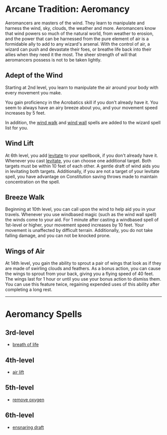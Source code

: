 # Arcane Tradition: Aeromancy
Aeromancers are masters of the wind. They learn to manipulate and harness the wind, sky, clouds, the weather and more. Aeromancers know that wind powers so much of the natural world, from weather to erosion, and the power that can be harnessed from the pure element of air is a formidable ally to add to any wizard's arsenal. With the control of air, a wizard can push and devastate their foes, or breathe life back into their allies when they need it the most. The sheer strength of will that aeromancers possess is not to be taken lightly.

## Adept of the Wind
Starting at 2nd level, you learn to manipulate the air around your body with every movement you make. 

You gain proficiency in the Acrobatics skill if you don't already have it. You seem to always have an airy breeze about you, and your movement speed increases by 5 feet.

In addition, the [wind walk]() and [wind wall]() spells are added to the wizard spell list for you.

## Wind Lift
At 6th level, you add [levitate]() to your spellbook, if you don't already have it. Whenever you cast [levitate](), you can choose one additional target. Both targets must be within 10 feet of each other. A gentle draft of wind aids you in levitating both targets.  Additionally, if you are not a target of your levitate spell, you have advantage on Constitution saving throws made to maintain concentration on the spell.

## Breeze Walk
Beginning at 10th level, you can call upon the wind to help aid you in your travels. Whenever you use windbased magic (such as the wind wall spell) the winds come to your aid. For 1 minute after casting a windbased spell of 1st-level or higher, your movement speed increases by 10 feet. Your movement is unaffected by difficult terrain. Additionally, you do not take falling damage, and you can not be knocked prone.

## Wings of Air
At 14th level, you gain the ability to sprout a pair of wings that look as if they are made of swirling clouds and feathers. As a bonus action, you can cause the wings to sprout from your back, giving you a flying speed of 40 feet. The wings last for 1 hour or until you use your bonus action to dismiss them. You can use this feature twice, regaining expended uses of this ability after completing a long rest.

---

# Aeromancy Spells

## 3rd-level
* [breath of life](../../Magic/Spells/breath-of-life.md)

## 4th-level
* [air lift](../../Magic/Spells/air-lift.md)

## 5th-level
* [remove oxygen](../../Magic/Spells/remove-oxygen.md)

## 6th-level
* [ensnaring draft](../../Magic/Spells/ensnaring-draft.md)


